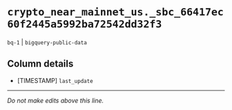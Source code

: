 # `crypto_near_mainnet_us._sbc_66417ec60f2445a5992ba72542dd32f3`
`bq-1` | `bigquery-public-data`

## Column details
* [TIMESTAMP] `last_update`

-------------------------------------------------------------------------------
*Do not make edits above this line.*
